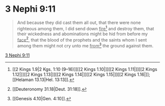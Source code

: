 # 3 Nephi 9:11

> And because they did cast them all out, that there were none righteous among them, I did send down <u>fire</u>[^a] and destroy them, that their wickedness and abominations might be hid from before my <u>face</u>[^b], that the blood of the prophets and the saints whom I sent among them might not cry unto me <u>from</u>[^c] the ground against them.

[3 Nephi 9:11](https://www.churchofjesuschrist.org/study/scriptures/bofm/3-ne/9?lang=eng&id=p11#p11)


[^a]: [[2 Kings 1.9|2 Kgs. 1:10 (9–16)]][[2 Kings 1.10|]][[2 Kings 1.11|]][[2 Kings 1.12|]][[2 Kings 1.13|]][[2 Kings 1.14|]][[2 Kings 1.15|]][[2 Kings 1.16|]]; [[Helaman 13.13|Hel. 13:13]].  
[^b]: [[Deuteronomy 31.18|Deut. 31:18]].  
[^c]: [[Genesis 4.10|Gen. 4:10]].  

